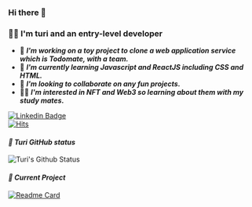 ### Hi there 👋
### 👩‍💻 I'm turi and an entry-level developer

- 🔭  ***I'm working on a toy project to clone a web application service which is Todomate, with a team.***
- 🌱  ***I'm currently learning Javascript and ReactJS including CSS and HTML.***
- 👯  ***I'm looking to collaborate on any fun projects.*** 
- 👩‍🎤  ***I'm interested in NFT and Web3 so learning about them with my study mates.***

[![Linkedin Badge](https://img.shields.io/badge/-LinkedIn-inactive?style=flat-square&logo=Linkedin&logoColor=white&link=https://www.linkedin.com/in/soo-km/)](https://www.linkedin.com/in/soo-km/) <br/>
[![Hits](https://hits.seeyoufarm.com/api/count/incr/badge.svg?url=https%3A%2F%2Fgithub.com%2Fsookm&count_bg=%23EF9D6A&title_bg=%23555555&icon=&icon_color=%23E7E7E7&title=hits&edge_flat=false)](https://hits.seeyoufarm.com)


#### *👾 Turi GitHub status*
![Turi's Github Status](https://github-readme-stats.vercel.app/api?username=sookm&bg_color=30,e96443,904e95&title_color=fff&text_color=fff)  

<!--
[![Top Langs](https://github-readme-stats.vercel.app/api/top-langs/?username=sookm&layout=compact&bg_color=fff&title_color=ff5f6d&text_color=ff5f6d)](https://github.com/sookm/github-readme-stats) -->

#### *👾 Current Project*
[![Readme Card](https://github-readme-stats.vercel.app/api/pin/?username=sookm&repo=clonemate-front&bg_color=30,ff5f6d,ffc371&title_color=fff&text_color=fff)](https://github.com/sookm/clonemate-front) 


<!--
**sookm/sookm** is a ✨ _special_ ✨ repository because its `README.md` (this file) appears on your GitHub profile.

Here are some ideas to get you started:

- 🔭 I’m currently working on ...
- 🌱 I’m currently learning ...
- 👯 I’m looking to collaborate on ...
- 🤔 I’m looking for help with ...
- 💬 Ask me about ...
- 📫 How to reach me: ...
- 😄 Pronouns: ...
- ⚡ Fun fact: ...
-->
